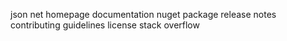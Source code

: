 json net homepage documentation nuget package release notes contributing guidelines license stack overflow